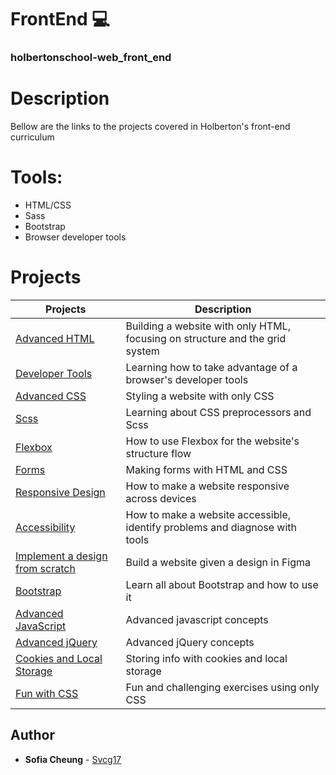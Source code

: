 # FrontEnd :computer:

### holbertonschool-web_front_end

# Description
Bellow are the links to the projects covered in Holberton's front-end curriculum

# Tools:
  - HTML/CSS
  - Sass
  - Bootstrap
  - Browser developer tools

# Projects
Projects | Description
----------- | -----------
[Advanced HTML](./0x00-html_advanced) | Building a website with only HTML, focusing on structure and the grid system
[Developer Tools](./0x01-developer_tools) | Learning how to take advantage of a browser's developer tools
[Advanced CSS](./0x02-CSS_advanced) | Styling a website with only CSS
[Scss](./0x03-sass_scss) | Learning about CSS preprocessors and Scss
[Flexbox](./0x04-flexbox) | How to use Flexbox for the website's structure flow
[Forms](./0x05-form) | Making forms with HTML and CSS
[Responsive Design](./0x06-responsive_design) | How to make a website responsive across devices
[Accessibility](./0x07-accessibility) | How to make a website accessible, identify problems and diagnose with tools
[Implement a design from scratch](./0x09-implement_a_design_from_scratch) | Build a website given a design in Figma
[Bootstrap](./0x0A-Bootstrap) | Learn all about Bootstrap and how to use it
[Advanced JavaScript](./0x0C-Javascript_advanced) | Advanced javascript concepts
[Advanced jQuery](./0x0D-JQuery_advanced) | Advanced jQuery concepts
[Cookies and Local Storage](./0x0E-Cookies_local_storage) | Storing info with cookies and local storage
[Fun with CSS](./fun_with_css) | Fun and challenging exercises using only CSS
## Author
* **Sofia Cheung** - [Svcg17](https://github.com/Svcg17)
